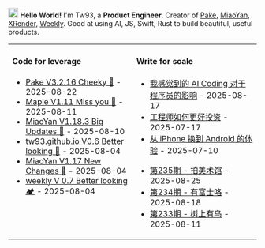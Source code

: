 <img src='https://x.tw93.fun/images/hi.gif' alt='Hi' width="20"/> **Hello World!** I'm Tw93, a **Product Engineer**. Creator of [Pake](https://github.com/tw93/pake), [MiaoYan](https://miaoyan.app/), [XRender](https://xrender.fun/), [Weekly](https://weekly.tw93.fun/). Good at using AI, JS, Swift, Rust to build beautiful, useful products.

<table width="960px">
<tr>
<td valign="top" width="50%">

#### Code for leverage

<!-- recent_releases starts -->
* <a href='https://github.com/tw93/Pake/releases/tag/V3.2.16' target='_blank'>Pake V3.2.16 Cheeky 🐝</a> - 2025-08-22
* <a href='https://github.com/tw93/Maple/releases/tag/V1.11' target='_blank'>Maple V1.11 Miss you 🍇</a> - 2025-08-11
* <a href='https://github.com/tw93/MiaoYan/releases/tag/V1.18.3' target='_blank'>MiaoYan V1.18.3  Big Updates 🎉</a> - 2025-08-10
* <a href='https://github.com/tw93/tw93.github.io/releases/tag/V0.6.0' target='_blank'>tw93.github.io V0.6 Better looking 🍓</a> - 2025-08-04
* <a href='https://github.com/tw93/MiaoYan/releases/tag/V1.17.0' target='_blank'>MiaoYan V1.17 New Changes 🎉</a> - 2025-08-04
* <a href='https://github.com/tw93/weekly/releases/tag/V0.7.0' target='_blank'>weekly V 0.7 Better looking 🏕️</a> - 2025-08-04
<!-- recent_releases ends -->

</td>
<td valign="top" width="50%">

#### Write for scale

<!-- blog starts -->
* <a href='https://tw93.fun/2025-08-17/ai-coding.html' target='_blank'>我感觉到的 AI Coding 对于程序员的影响</a> - 2025-08-17
* <a href='https://tw93.fun/2025-07-17/money.html' target='_blank'>工程师如何更好投资</a> - 2025-07-17
* <a href='https://tw93.fun/2025-07-10/android.html' target='_blank'>从 iPhone 换到 Android 的体验</a> - 2025-07-10
<!-- blog ends -->
<!-- weekly starts -->

* <a href='https://weekly.tw93.fun/posts/235-%E6%8B%8D%E7%BE%8E%E6%9C%AF%E9%A6%86/' target='_blank'>第235期 - 拍美术馆</a> - 2025-08-25
* <a href='https://weekly.tw93.fun/posts/234-%E6%9C%89%E5%AF%8C%E5%A3%AB%E5%92%AF/' target='_blank'>第234期 - 有富士咯</a> - 2025-08-18
* <a href='https://weekly.tw93.fun/posts/233-%E6%A0%91%E4%B8%8A%E6%9C%89%E9%B8%9F/' target='_blank'>第233期 - 树上有鸟</a> - 2025-08-11
<!-- weekly ends -->

</td>
</tr>

</table>
